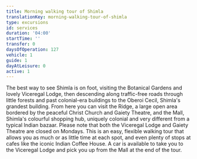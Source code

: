 ```yaml
---
title: Morning walking tour of Shimla
translationKey: morning-walking-tour-of-shimla
type: excursions
id: services
duration: '04:00'
startTime: ''
transfer: 0
daysOfOperation: 127
vehicle: 1
guide: 1
dayAtLeisure: 0
active: 1
---
```

The best way to see Shimla is on foot, visiting the Botanical Gardens and lovely Viceregal Lodge, then descending along traffic-free roads through little forests and past colonial-era buildings to the Oberoi Cecil, Shimla's grandest building. From here you can visit the Ridge, a large open area bordered by the peaceful Christ Church and Gaiety Theatre, and the Mall, Shimla's colourful shopping hub, uniquely colonial and very different from a typical Indian bazaar. Please note that both the Viceregal Lodge and Gaiety Theatre are closed on Mondays.    This is an easy, flexible walking tour that allows you as much or as little time at each spot, and even plenty of stops at cafes like the iconic Indian Coffee House. A car is available to take you to the Viceregal Lodge and pick you up from the Mall at the end of the tour.